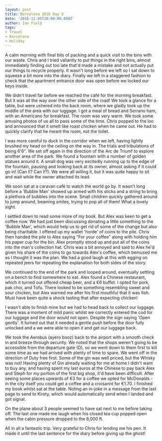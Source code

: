```yaml
---
layout: post
title: Barcelona 2016 Day 8
date: '2016-11-05T20:00:00.000Z'
author: Ian Field
tags:
- Travel
- Barcelona
- Holiday
---
```

A calm morning with final bits of packing and a quick visit to the bins with our waste. Chris and I tried valiantly to put things in the right bins, almost immediately finding out too late that'd made a mistake and not actually put our things to recycle properly. It wasn't long before we left so I sat down to squeeze a bit more into the diary. Finally we left in a staggered fashion to check that the apartment entrance door was open before we locked our keys inside.

We didn't travel far before we reached the café for the morning breakfast. But it was all the way over the other side of the road! We took a glance for a table, but were ushered into the back room, where we gladly took up the middle of the area with our luggage. I got a meal of bread and Serrano ham, with an Americano for breakfast. The room was very warm. We took some amusing photos of us all to pass some of the time. Chris popped to the loo and announced that it smelt like roast chicken when he came out. He had to quickly clarify that he meant the room, not the toilet.

I was more careful to duck in the corridor when we left, having lightly brushed my head on the ceiling on the way in. The trials and tribulations of being 6'6". We set off again in the direction of the Arc de Triumf to explore another area of the park. We found a fountain with a number of golden statues around it. A small dog was very excitedly running up to the edge of the fountain, pausing and looking back at its owner, almost asking if it could go in! (Can I!? Can I!?). We were all willing it, but it was quite happy to sit and wait while the owner attached its lead.

We soon sat at a caravan café to watch the world go by. It wasn't long before a 'Bubble Man' showed up armed with his sticks and a string to bring a plethora of bubbles into the scene. Small children quickly gathered around to jump around, beaming smiles, trying to pop all of them! What a lovely sight.

I settled down to read some more of my book. But Alex was keen to get a coffee now. We had just been discussing donating a little something to the 'Bubble Man', which would help us to get rid of some of the change but also being charitable. I offered up my wallet 'horde' of coins to the pile. Chris then handed the pile to Alex saying "For your coffee" along with holding him his paper cup for the bin. Alex promptly stood up and put all of the coins into the man's collection hat. Chris was a bit annoyed and said to Alex he'd given his share of the coins to go towards Alex's coffee, which bemused me as I thought it was the plan. We had a good laugh at this with egging on repeated jeers for repeating the explanation for both sides of the story.

We continued to the end of the park and looped around, eventually settling on a bench to find somewhere to eat. Alex found a Chinese restaurant, which it turned out offered cheap beer, and a €6 buffet. I opted for pork, pak choi, and Tofu. There looked to be something resembling sweet and sour chicken, but Alex warned me after his first mouthful that it was fish. Must have been quite a shock tasting that after expecting chicken!

I wasn't able to finish mine but we had to head back to collect our luggage. There was a moment of mild panic whilst we correctly entered the cod for our luggage and the door would not open. Despite the sign saying 'Open gently'. It turned out that it needed a gentle push before the door fully unlocked and a we were able to open it and get our luggage back.

We took the Aerobus (ayero booz) back to the airport with a smooth check in and breeze through security. We noted that the shops weren't going to be accessible from the departure gate (D), so we went down to them first to kill some time as we had arrived with plenty of time to spare. We went off in the direction of Duty free first. Some of the gin was well priced, but the Whisky was not! Having plenty of Gin already waiting for me at home I didn't want to buy any, and having spent my last euros at the Chinese to pay back Alex and Steph for my portion of the first big shop, it'd have been difficult. After seeing some places upwards of €3 for a coffee we opted for McDonalds - in the city itself you could get a coffee and a croisannt for €1.70. I finished my book whilst sat at the table. Noting an in-joke in a message from the last page to send to Kirsty, which would automatically send when I landed and got signal.

On the plane about 3 people seemed to have sat next to me before taking off. The last one made me laugh when his closed tea cup popped open when the cabin pressure dropped to the 8,000 ft.

All in all a fantastic trip. Very grateful to Chris for lending me his pen. It made it until the last sentence for the diary before giving up the ghost!
